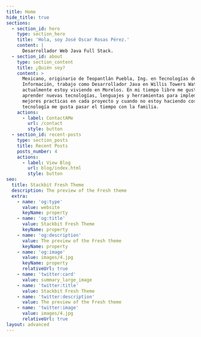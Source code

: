 ```yaml
---
title: Home
hide_title: true
sections:
  - section_id: hero
    type: section_hero
    title: 'Hola, soy José Oscar Rosas Pérez.'
    content: |
      Desarrollador Web Java Full Stack.
  - section_id: about
    type: section_content
    title: ¿Quién soy?
    content: >
      Mexicano, originario de Teopantlán Puebla, Ing. en Tecnologías de la
      Información, trabajo como Desarrollador Java en Willis Towers Watson,
      actualmente estoy viviendo en Morelos. En mi tiempo libre me gusta
      aprender nuevas tecnologías, lenguajes y herramientas para implementar
      mejores practicas en cada proyecto y cuando no estoy haciendo cosas de
      tecnología me gusta pasar el tiempo con la familia.
    actions:
      - label: ContactAMe
        url: /contact
        style: button
  - section_id: recent-posts
    type: section_posts
    title: Recent Posts
    posts_number: 4
    actions:
      - label: View Blog
        url: blog/index.html
        style: button
seo:
  title: Stackbit Fresh Theme
  description: The preview of the Fresh theme
  extra:
    - name: 'og:type'
      value: website
      keyName: property
    - name: 'og:title'
      value: Stackbit Fresh Theme
      keyName: property
    - name: 'og:description'
      value: The preview of the Fresh theme
      keyName: property
    - name: 'og:image'
      value: images/4.jpg
      keyName: property
      relativeUrl: true
    - name: 'twitter:card'
      value: summary_large_image
    - name: 'twitter:title'
      value: Stackbit Fresh Theme
    - name: 'twitter:description'
      value: The preview of the Fresh theme
    - name: 'twitter:image'
      value: images/4.jpg
      relativeUrl: true
layout: advanced
---
```

